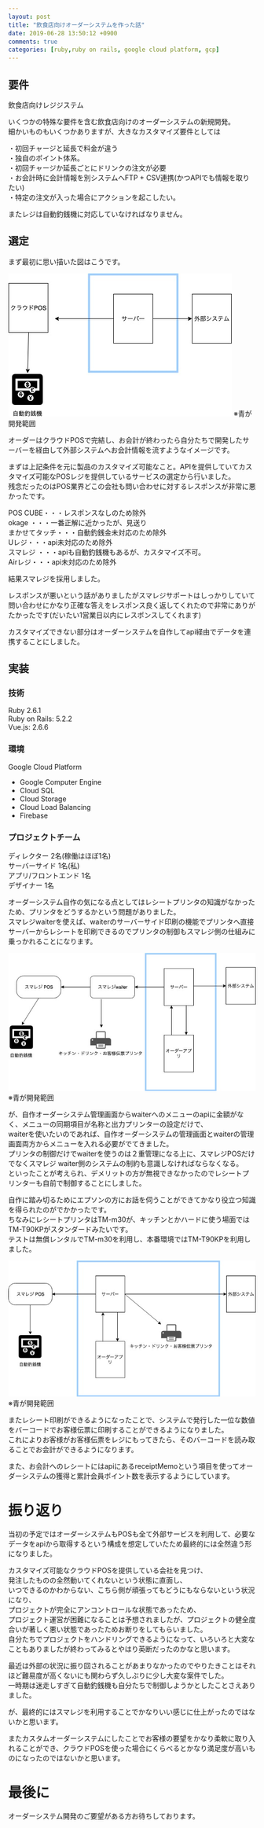```yaml
---
layout: post
title: "飲食店向けオーダーシステムを作った話"
date: 2019-06-28 13:50:12 +0900
comments: true
categories: [ruby,ruby on rails, google cloud platform, gcp]
---
```


## 要件

飲食店向けレジジステム  
  
いくつかの特殊な要件を含む飲食店向けのオーダーシステムの新規開発。  
細かいものもいくつかありますが、大きなカスタマイズ要件としては  
  
・初回チャージと延長で料金が違う  
・独自のポイント体系。  
・初回チャージか延長ごとにドリンクの注文が必要  
・お会計時に会計情報を別システムへFTP + CSV連携(かつAPIでも情報を取りたい)  
・特定の注文が入った場合にアクションを起こしたい。  
  
またレジは自動釣銭機に対応していなければなりません。  

<!-- more -->
  
<script async src="//pagead2.googlesyndication.com/pagead/js/adsbygoogle.js"></script>
<ins class="adsbygoogle"
     style="display:block; text-align:center;"
     data-ad-layout="in-article"
     data-ad-format="fluid"
     data-ad-client="ca-pub-7039502723411845"
     data-ad-slot="8206045005"></ins>
<script>
     (adsbygoogle = window.adsbygoogle || []).push({});
</script>


## 選定

まず最初に思い描いた図はこうです。  

<img src="/images/blog/20190628/regi_0.jpg">  
※青が開発範囲

オーダーはクラウドPOSで完結し、お会計が終わったら自分たちで開発したサーバーを経由して外部システムへお会計情報を流すようなイメージです。  

まずは上記条件を元に製品のカスタマイズ可能なこと。APIを提供していてカスタマイズ可能なPOSレジを提供しているサービスの選定から行いました。  
残念だったのはPOS業界どこの会社も問い合わせに対するレスポンスが非常に悪かったです。  
  
POS CUBE・・・レスポンスなしのため除外  
okage ・・・一番正解に近かったが、見送り  
まかせてタッチ・・・自動釣銭金未対応のため除外  
Uレジ・・・api未対応のため除外  
スマレジ ・・・apiも自動釣銭機もあるが、カスタマイズ不可。  
Airレジ・・・api未対応のため除外
  
結果スマレジを採用しました。  
  
レスポンスが悪いという話がありましたがスマレジサポートはしっかりしていて問い合わせにかなり正確な答えをレスポンス良く返してくれたので非常にありがたかったです(だいたい1営業日以内にレスポンスしてくれます)  
  
カスタマイズできない部分はオーダーシステムを自作してapi経由でデータを連携することにしました。  

## 実装

### 技術  
Ruby 2.6.1  
Ruby on Rails: 5.2.2  
Vue.js: 2.6.6
  
### 環境  
Google Cloud Platform  
- Google Computer Engine  
- Cloud SQL  
- Cloud Storage  
- Cloud Load Balancing  
- Firebase  
  
### プロジェクトチーム  
ディレクター 2名(稼働はほぼ1名)  
サーバーサイド 1名(私)  
アプリ/フロントエンド 1名  
デザイナー 1名  
  
オーダーシステム自作の気になる点としてはレシートプリンタの知識がなかったため、プリンタをどうするかという問題がありました。  
スマレジwaiterを使えば、waiterのサーバーサイド印刷の機能でプリンタへ直接サーバーからレシートを印刷できるのでプリンタの制御もスマレジ側の仕組みに乗っかれることになります。  
  
<img src="/images/blog/20190628/regi_2.jpg">  
※青が開発範囲
  
が、自作オーダーシステム管理画面からwaiterへのメニューのapiに金額がなく、メニューの同期項目が名称と出力プリンターの設定だけで、  
waiterを使いたいのであれば、自作オーダーシステムの管理画面とwaiterの管理画面両方からメニューを入れる必要がでてきました。  
プリンタの制御だけでwaiterを使うのは２重管理になる上に、スマレジPOSだけでなくスマレジ waiter側のシステムの制約も意識しなければならなくなる。  
といったことが考えられ、デメリットの方が無視できなかったのでレシートプリンターも自前で制御することにしました。  
  
自作に踏み切るためにエプソンの方にお話を伺うことができてかなり役立つ知識を得られたのがでかかったです。  
ちなみにレシートプリンタはTM-m30が、キッチンとかハードに使う場面ではTM-T90KPがスタンダードみたいです。  
テストは無償レンタルでTM-m30を利用し、本番環境ではTM-T90KPを利用しました。  

<img src="/images/blog/20190628/regi_1.jpg">  
※青が開発範囲

またレシート印刷ができるようになったことで、システムで発行した一位な数値をバーコードでお客様伝票に印刷することができるようになりました。  
これによりお客様がお客様伝票をレジにもってきたら、そのバーコードを読み取ることでお会計ができるようになります。  
  
また、お会計へのレシートにはapiにあるreceiptMemoという項目を使ってオーダーシステムの獲得と累計会員ポイント数を表示するようにしています。  

# 振り返り

当初の予定ではオーダーシステムもPOSも全て外部サービスを利用して、必要なデータをapiから取得するという構成を想定していたため最終的には全然違う形になりました。  
  
カスタマイズ可能なクラウドPOSを提供している会社を見つけ、  
発注したものの全然動いてくれないという状態に直面し、  
いつできるのかわからない、こちら側が頑張ってもどうにもならないという状況になり、  
プロジェクトが完全にアンコントロールな状態であったため、  
プロジェクト運営が困難になることは予想されましたが、プロジェクトの健全度合いが著しく悪い状態であったためお断りをしてもらいました。  
自分たちでプロジェクトをハンドリングできるようになって、いろいろと大変なこともありましたが終わってみるとやはり英断だったのかなと思います。  
  
最近は外部の状況に振り回されることがあまりなかったのでやりたきことはそれほど難易度が高くないにも関わらず久しぶりに少し大変な案件でした。  
一時期は迷走しすぎて自動釣銭機も自分たちで制御しようかとしたことさえありました。  
  
が、最終的にはスマレジを利用することでかなりいい感じに仕上がったのではないかと思います。  

またカスタムオーダーシステムにしたことでお客様の要望をかなり柔軟に取り入れることができ、クラウドPOSを使った場合にくらべるとかなり満足度が高いものになったのではないかと思います。  

# 最後に

オーダーシステム開発のご要望がある方お待ちしております。  
